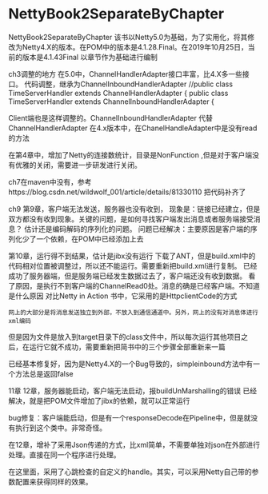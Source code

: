 # NettyBook2SeparateByChapter
NettyBook2SeparateByChapter
该书以Netty5.0为基础，为了实用化，将其修改为Netty4.X的版本。在POM中的版本是4.1.28.Final。在2019年10月25日，当前的版本是4.1.43Final
以章节作为基础进行编制

ch3调整的地方
在5.0中，ChannelHandlerAdapter接口丰富，比4.X多一些接口。
代码调整，继承为ChannelInboundHandlerAdapter
//public class TimeServerHandler extends ChannelHandlerAdapter {
public class TimeServerHandler extends ChannelInboundHandlerAdapter {

Client端也是这样调整的。ChannelInboundHandlerAdapter 代替ChannelHandlerAdapter
在4.x版本中，在ChanelHandleAdapter中是没有read的方法

 在第4章中，增加了Netty的连接数统计，目录是NonFunction ,但是对于客户端没有优雅的关闭，需要进一步研发进行关闭。
 
ch7在maven中没有，参考https://blog.csdn.net/wildwolf_001/article/details/81330110
把代码补齐了

ch9 第9章，客户端无法发送，服务器也没有收到，
现象是：链接已经建立，但是双方都没有收到现象。关键的问题，是如何寻找客户端发出消息或者服务端接受消息？
        估计还是编码解码的序列化的问题。
   问题已经解决：主要原因是客户端的序列化少了一个依赖，在POM中已经添加上去
    

第10章，运行得不到结果，估计是jibx没有运行
    下载了ANT，但是build.xml中的代码相对位置被调整过，所以还不能运行。需要重新把build.xml进行复制。
    已经成功了服务器端，但是服务端已经发生数据过去了，客户端还没有收到数据。
    看了原因，是执行不到客户端的ChannelRead0处。消息的确是已经客户端。不知道是什么原因
    对比Netty in Action 书中，它采用的是HttpclientCode的方式
    
    网上的大部分是将消息发送独立到外部，不放入到通信通道中。另外，网上的没有对消息体进行xml编码
    
但是因为文件是放入到target目录下的class文件中，所以每次运行其他项目之后，在运行它就不成功，需要重新把简书中的三个步骤全部重新来一篇

已经基本修复好，因为是Netty4.X的一个Bug导致的，simpleinbound方法中有一个方法总是返回false

11章
12章，服务器能启动，客户端无法启动，报buildUnMarshalling的错误
已经解决，就是把POM文件增加了jibx的依赖，就可以正常运行
  
  bug修复：客户端能启动，但是有一个responseDecode在Pipeline中，但是就没有执行到这个类中。非常奇怪。
 
 在12章，增补了采用Json传递的方式，比xml简单，不需要单独对json在外部进行处理。直接在同一个程序进行处理。

 在这里面，采用了心跳检查的自定义的handle。其实，可以采用Netty自己带的参数配置来获得同样的效果。
